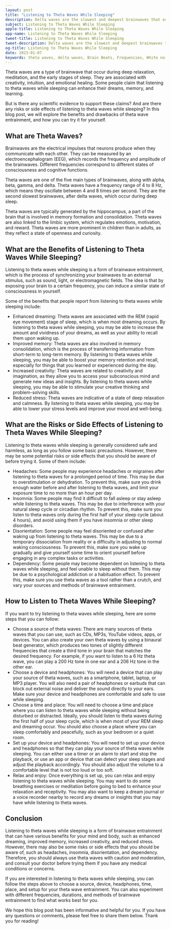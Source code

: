 ```yaml
---
layout: post
title: "Listening to Theta Waves While Sleeping"
description: Delta waves are the slowest and deepest brainwaves that occur during sleep. They are associated with many benefits for your physical and mental health, such as better quality sleep, increased energy, improved immunity, reduced inflammation, and enhanced memory.
subject: Listening to Theta Waves While Sleeping
apple-title: Listening to Theta Waves While Sleeping
app-name: Listening to Theta Waves While Sleeping
tweet-title: Listening to Theta Waves While Sleeping
tweet-description: Delta waves are the slowest and deepest brainwaves that occur during sleep. They are associated with many benefits for your physical and mental health, such as better quality sleep, increased energy, improved immunity, reduced inflammation, and enhanced memory. 
og-title: Listening to Theta Waves While Sleeping
date: 2023-01-07
keywords: theta waves, delta waves, Brain Beats, Frequencies, White noise, brainwave entrainment, sound therapy, binaural beats youtube, theta binaural beats, theta binaural beats benefits
---
```


Theta waves are a type of brainwave that occur during deep relaxation, meditation, and the early stages of sleep. They are associated with creativity, intuition, and emotional healing. Some people claim that listening to theta waves while sleeping can enhance their dreams, memory, and learning.

But is there any scientific evidence to support these claims? And are there any risks or side effects of listening to theta waves while sleeping? In this blog post, we will explore the benefits and drawbacks of theta wave entrainment, and how you can try it for yourself.

## What are Theta Waves?

Brainwaves are the electrical impulses that neurons produce when they communicate with each other. They can be measured by an electroencephalogram (EEG), which records the frequency and amplitude of the brainwaves. Different frequencies correspond to different states of consciousness and cognitive functions.

Theta waves are one of the five main types of brainwaves, along with alpha, beta, gamma, and delta. Theta waves have a frequency range of 4 to 8 Hz, which means they oscillate between 4 and 8 times per second. They are the second slowest brainwaves, after delta waves, which occur during deep sleep.

Theta waves are typically generated by the hippocampus, a part of the brain that is involved in memory formation and consolidation. Theta waves are also linked to the limbic system, which regulates emotions, motivation, and reward. Theta waves are more prominent in children than in adults, as they reflect a state of openness and curiosity.

## What are the Benefits of Listening to Theta Waves While Sleeping?

Listening to theta waves while sleeping is a form of brainwave entrainment, which is the process of synchronizing your brainwaves to an external stimulus, such as sound, light, or electromagnetic fields. The idea is that by exposing your brain to a certain frequency, you can induce a similar state of consciousness in yourself.

Some of the benefits that people report from listening to theta waves while sleeping include:

- Enhanced dreaming: Theta waves are associated with the REM (rapid eye movement) stage of sleep, which is when most dreaming occurs. By listening to theta waves while sleeping, you may be able to increase the amount and vividness of your dreams, as well as your ability to recall them upon waking up.
- Improved memory: Theta waves are also involved in memory consolidation, which is the process of transferring information from short-term to long-term memory. By listening to theta waves while sleeping, you may be able to boost your memory retention and recall, especially for things that you learned or experienced during the day.
- Increased creativity: Theta waves are related to creativity and imagination, as they allow you to access your subconscious mind and generate new ideas and insights. By listening to theta waves while sleeping, you may be able to stimulate your creative thinking and problem-solving skills.
- Reduced stress: Theta waves are indicative of a state of deep relaxation and calmness. By listening to theta waves while sleeping, you may be able to lower your stress levels and improve your mood and well-being.

## What are the Risks or Side Effects of Listening to Theta Waves While Sleeping?

Listening to theta waves while sleeping is generally considered safe and harmless, as long as you follow some basic precautions. However, there may be some potential risks or side effects that you should be aware of before trying it. Some of them include:

- Headaches: Some people may experience headaches or migraines after listening to theta waves for a prolonged period of time. This may be due to overstimulation or dehydration. To prevent this, make sure you drink enough water before and after listening to theta waves, and limit your exposure time to no more than an hour per day.
- Insomnia: Some people may find it difficult to fall asleep or stay asleep while listening to theta waves. This may be due to interference with your natural sleep cycle or circadian rhythm. To prevent this, make sure you listen to theta waves only during the first half of your sleep cycle (about 4 hours), and avoid using them if you have insomnia or other sleep disorders.
- Disorientation: Some people may feel disoriented or confused after waking up from listening to theta waves. This may be due to a temporary dissociation from reality or a difficulty in adjusting to normal waking consciousness. To prevent this, make sure you wake up gradually and give yourself some time to orient yourself before engaging in any complex tasks or activities.
- Dependency: Some people may become dependent on listening to theta waves while sleeping, and feel unable to sleep without them. This may be due to a psychological addiction or a habituation effect. To prevent this, make sure you use theta waves as a tool rather than a crutch, and vary your sources and methods of brainwave entrainment.

## How to Listen to Theta Waves While Sleeping?

If you want to try listening to theta waves while sleeping, here are some steps that you can follow:

- Choose a source of theta waves: There are many sources of theta waves that you can use, such as CDs, MP3s, YouTube videos, apps, or devices. You can also create your own theta waves by using a binaural beat generator, which produces two tones of slightly different frequencies that create a third tone in your brain that matches the desired frequency. For example, if you want to listen to a 6 Hz theta wave, you can play a 200 Hz tone in one ear and a 206 Hz tone in the other ear.
- Choose a device and headphones: You will need a device that can play your source of theta waves, such as a smartphone, tablet, laptop, or MP3 player. You will also need a pair of headphones or earbuds that can block out external noise and deliver the sound directly to your ears. Make sure your device and headphones are comfortable and safe to use while sleeping.
- Choose a time and place: You will need to choose a time and place where you can listen to theta waves while sleeping without being disturbed or distracted. Ideally, you should listen to theta waves during the first half of your sleep cycle, which is when most of your REM sleep and dreaming occur. You should also choose a place where you can sleep comfortably and peacefully, such as your bedroom or a quiet room.
- Set up your device and headphones: You will need to set up your device and headphones so that they can play your source of theta waves while sleeping. You can either use a timer or an alarm to start and stop the playback, or use an app or device that can detect your sleep stages and adjust the playback accordingly. You should also adjust the volume to a comfortable level that is not too loud or too soft.
- Relax and enjoy: Once everything is set up, you can relax and enjoy listening to theta waves while sleeping. You may want to do some breathing exercises or meditation before going to bed to enhance your relaxation and receptivity. You may also want to keep a dream journal or a voice recorder nearby to record any dreams or insights that you may have while listening to theta waves.

## Conclusion

Listening to theta waves while sleeping is a form of brainwave entrainment that can have various benefits for your mind and body, such as enhanced dreaming, improved memory, increased creativity, and reduced stress. However, there may also be some risks or side effects that you should be aware of, such as headaches, insomnia, disorientation, and dependency. Therefore, you should always use theta waves with caution and moderation, and consult your doctor before trying them if you have any medical conditions or concerns.

If you are interested in listening to theta waves while sleeping, you can follow the steps above to choose a source, device, headphones, time, place, and setup for your theta wave entrainment. You can also experiment with different frequencies, durations, and methods of brainwave entrainment to find what works best for you.

We hope this blog post has been informative and helpful for you. If you have any questions or comments, please feel free to share them below. Thank you for reading!